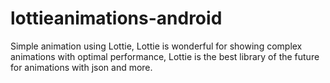 # lottieanimations-android
Simple animation using Lottie, Lottie is wonderful for showing complex animations with optimal performance, Lottie is the best library of the future for animations with json and more.
